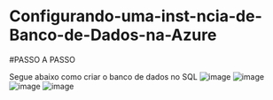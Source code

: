# Configurando-uma-inst-ncia-de-Banco-de-Dados-na-Azure
#PASSO A PASSO

Segue abaixo como criar o banco de dados no SQL
![image](https://github.com/user-attachments/assets/228be45b-473c-4ce6-b04c-a95efbb8c071)
![image](https://github.com/user-attachments/assets/0b14ffa4-26e5-44b6-9d66-05dc6afd0bca)
![image](https://github.com/user-attachments/assets/deb14c71-930c-4e4a-8471-f14438a676b3)
![image](https://github.com/user-attachments/assets/107410bd-e795-448a-aa65-7f2ea299c89e)


